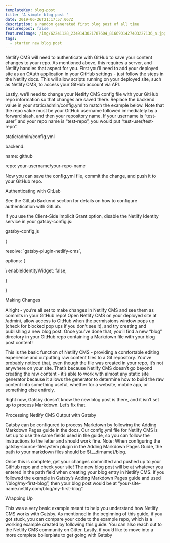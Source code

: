 ```yaml
---
templateKey: blog-post
title: 'A simple blog post '
date: 2019-06-26T21:17:57.067Z
description: a random generated first blog post of all time
featuredpost: false
featuredimage: /img/62241128_2349143021787604_8166901427403227136_n.jpg
tags:
  - starter new blog post
---
```

Netlify CMS will need to authenticate with GitHub to save your content changes to your repo. As mentioned above, this requires a server, and Netlify handles that aspect for you. First you’ll need to add your deployed site as an OAuth application in your GitHub settings - just follow the steps in the Netlify docs. This will allow scripts running on your deployed site, such as Netlify CMS, to access your GitHub account via API.



Lastly, we’ll need to change your Netlify CMS config file with your GitHub repo information so that changes are saved there. Replace the backend value in your static/admin/config.yml to match the example below. Note that the repo value must be your GitHub username followed immediately by a forward slash, and then your repository name. If your username is “test-user” and your repo name is “test-repo”, you would put “test-user/test-repo”.



static/admin/config.yml

backend:

  name: github

  repo: your-username/your-repo-name

Now you can save the config.yml file, commit the change, and push it to your GitHub repo.



Authenticating with GitLab

See the GitLab Backend section for details on how to configure authentication with GitLab.



If you use the Client-Side Implicit Grant option, disable the Netlify Identity service in your gatsby-config.js:



gatsby-config.js

{

  resolve: \`gatsby-plugin-netlify-cms\`,

  options: {

\    enableIdentityWidget: false,

  }

}

Making Changes

Alright - you’re all set to make changes in Netlify CMS and see them as commits in your GitHub repo! Open Netlify CMS on your deployed site at /admin/, allow access to GitHub when the permissions window pops up (check for blocked pop ups if you don’t see it), and try creating and publishing a new blog post. Once you’ve done that, you’ll find a new “blog” directory in your GitHub repo containing a Markdown file with your blog post content!



This is the basic function of Netlify CMS - providing a comfortable editing experience and outputting raw content files to a Git repository. You’ve probably noticed that, even though the file was created in your repo, it’s not anywhere on your site. That’s because Netlify CMS doesn’t go beyond creating the raw content - it’s able to work with almost any static site generator because it allows the generator to determine how to build the raw content into something useful, whether for a website, mobile app, or something else entirely.



Right now, Gatsby doesn’t know the new blog post is there, and it isn’t set up to process Markdown. Let’s fix that.



Processing Netlify CMS Output with Gatsby

Gatsby can be configured to process Markdown by following the Adding Markdown Pages guide in the docs. Our config.yml file for Netlify CMS is set up to use the same fields used in the guide, so you can follow the instructions to the letter and should work fine. Note: When configuring the gatsby-source-filesystem plugin in the Adding Markdown Pages Guide, the path to your markdown files should be ${__dirname}/blog.



Once this is complete, get your changes committed and pushed up to your GitHub repo and check your site! The new blog post will be at whatever you entered in the path field when creating your blog entry in Netlify CMS. If you followed the example in Gatsby’s Adding Markdown Pages guide and used “/blog/my-first-blog”, then your blog post would be at “your-site-name.netlify.com/blog/my-first-blog”.



Wrapping Up

This was a very basic example meant to help you understand how Netlify CMS works with Gatsby. As mentioned in the beginning of this guide, if you got stuck, you can compare your code to the example repo, which is a working example created by following this guide. You can also reach out to the Netlify CMS community on Gitter. Lastly, if you’d like to move into a more complete boilerplate to get going with Gatsby
